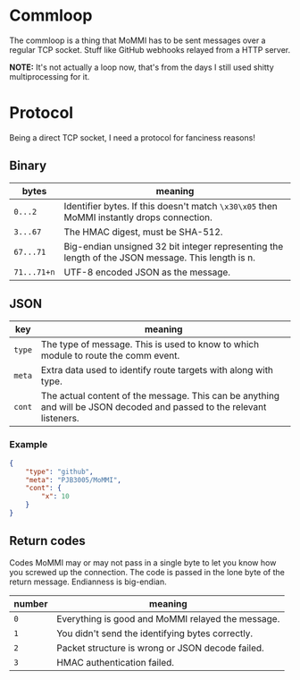 # Commloop
The commloop is a thing that MoMMI has to be sent messages over a regular TCP socket.
Stuff like GitHub webhooks relayed from a HTTP server.

**NOTE:** It's not actually a loop now, that's from the days I still used shitty multiprocessing for it.

# Protocol
Being a direct TCP socket, I need a protocol for fanciness reasons!

## Binary
 bytes     |  meaning
---------- | ---------
`0...2`    | Identifier bytes. If this doesn't match `\x30\x05` then MoMMI instantly drops connection.
`3...67`   | The HMAC digest, must be SHA-512.
`67...71`  | Big-endian unsigned 32 bit integer representing the length of the JSON message. This length is n.
`71...71+n` | UTF-8 encoded JSON as the message.

## JSON
 key    |  meaning
------  | ---------
`type`  | The type of message. This is used to know to which module to route the comm event.
`meta`  | Extra data used to identify route targets with along with type.
`cont`  | The actual content of the message. This can be anything and will be JSON decoded and passed to the relevant listeners.

### Example

```JSON
{
	"type": "github",
	"meta": "PJB3005/MoMMI",
	"cont": {
		"x": 10
	}
}
```

## Return codes
Codes MoMMI may or may not pass in a single byte to let you know how you screwed up the connection.
The code is passed in the lone byte of the return message. Endianness is big-endian.

 number  |  meaning
-------- | ---------
`0`      | Everything is good and MoMMI relayed the message.
`1`      | You didn't send the identifying bytes correctly.
`2`      | Packet structure is wrong or JSON decode failed.
`3`      | HMAC authentication failed.
